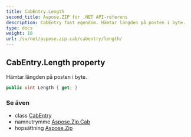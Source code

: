 ```yaml
---
title: CabEntry.Length
second_title: Aspose.ZIP för .NET API-referens
description: CabEntry fast egendom. Hämtar längden på posten i byte.
type: docs
weight: 10
url: /sv/net/aspose.zip.cab/cabentry/length/
---
```

## CabEntry.Length property

Hämtar längden på posten i byte.

```csharp
public uint Length { get; }
```

### Se även

* class [CabEntry](../)
* namnutrymme [Aspose.Zip.Cab](../../cabentry/)
* hopsättning [Aspose.Zip](../../../)


